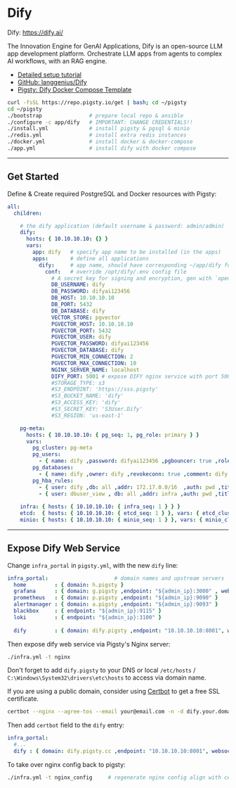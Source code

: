 # Dify

Dify: https://dify.ai/

The Innovation Engine for GenAI Applications, Dify is an open-source LLM app development platform. Orchestrate LLM apps from agents to complex AI workflows, with an RAG engine.

- [Detailed setup tutorial](https://pigsty.io/docs/software/dify/)
- [GitHub: langgenius/Dify](https://github.com/langgenius/dify/)
- [Pigsty: Dify Docker Compose Template](https://github.com/pgsty/pigsty/tree/master/app/dify)


```bash
curl -fsSL https://repo.pigsty.io/get | bash; cd ~/pigsty
cd ~/pigsty
./bootstrap               # prepare local repo & ansible
./configure -c app/dify   # IMPORTANT: CHANGE CREDENTIALS!!
./install.yml             # install pigsty & pgsql & minio
./redis.yml               # install extra redis instances
./docker.yml              # install docker & docker-compose
./app.yml                 # install dify with docker compose
```

------

## Get Started

Define & Create required PostgreSQL and Docker resources with Pigsty:

```yaml
all:
  children:

    # the dify application (default username & password: admin/admin)
    dify:
      hosts: { 10.10.10.10: {} }
      vars:
        app: dify   # specify app name to be installed (in the apps)
        apps:       # define all applications
          dify:     # app name, should have corresponding ~/app/dify folder
            conf:   # override /opt/dify/.env config file
              # A secret key for signing and encryption, gen with `openssl rand -base64 42` (CHANGE PASSWORD!)
              DB_USERNAME: dify
              DB_PASSWORD: difyai123456
              DB_HOST: 10.10.10.10
              DB_PORT: 5432
              DB_DATABASE: dify
              VECTOR_STORE: pgvector
              PGVECTOR_HOST: 10.10.10.10
              PGVECTOR_PORT: 5432
              PGVECTOR_USER: dify
              PGVECTOR_PASSWORD: difyai123456
              PGVECTOR_DATABASE: dify
              PGVECTOR_MIN_CONNECTION: 2
              PGVECTOR_MAX_CONNECTION: 10
              NGINX_SERVER_NAME: localhost
              DIFY_PORT: 5001 # expose DIFY nginx service with port 5001 by default
              #STORAGE_TYPE: s3
              #S3_ENDPOINT: 'https://sss.pigsty'
              #S3_BUCKET_NAME: 'dify'
              #S3_ACCESS_KEY: 'dify'
              #S3_SECRET_KEY: 'S3User.Dify'
              #S3_REGION: 'us-east-1'

    pg-meta:
      hosts: { 10.10.10.10: { pg_seq: 1, pg_role: primary } }
      vars:
        pg_cluster: pg-meta
        pg_users:
          - { name: dify ,password: difyai123456 ,pgbouncer: true ,roles: [ dbrole_admin ] ,superuser: true ,comment: dify superuser }
        pg_databases:
          - { name: dify ,owner: dify ,revokeconn: true ,comment: dify main database  }
        pg_hba_rules:
          - { user: dify ,db: all ,addr: 172.17.0.0/16  ,auth: pwd ,title: 'allow dify access from local docker network' }
          - { user: dbuser_view , db: all ,addr: infra ,auth: pwd ,title: 'allow grafana dashboard access cmdb from infra nodes' }
    
    infra: { hosts: { 10.10.10.10: { infra_seq: 1 } } }
    etcd:  { hosts: { 10.10.10.10: { etcd_seq: 1 } }, vars: { etcd_cluster: etcd } }
    minio: { hosts: { 10.10.10.10: { minio_seq: 1 } }, vars: { minio_cluster: minio } }
```


------

## Expose Dify Web Service

Change `infra_portal` in `pigsty.yml`, with the new `dify` line:

```yaml
infra_portal:                     # domain names and upstream servers
  home         : { domain: h.pigsty }
  grafana      : { domain: g.pigsty ,endpoint: "${admin_ip}:3000" , websocket: true }
  prometheus   : { domain: p.pigsty ,endpoint: "${admin_ip}:9090" }
  alertmanager : { domain: a.pigsty ,endpoint: "${admin_ip}:9093" }
  blackbox     : { endpoint: "${admin_ip}:9115" }
  loki         : { endpoint: "${admin_ip}:3100" }
  
  dify         : { domain: dify.pigsty ,endpoint: "10.10.10.10:8001", websocket: true }
```

Then expose dify web service via Pigsty's Nginx server:

```bash
./infra.yml -t nginx
```

Don't forget to add `dify.pigsty` to your DNS or local `/etc/hosts` / `C:\Windows\System32\drivers\etc\hosts` to access via domain name.

If you are using a public domain, consider using [Certbot](https://pigsty.io/docs/tasks/certbot/) to get a free SSL certificate.

```bash
certbot --nginx --agree-tos --email your@email.com -n -d dify.your.domain    # replace with your email & dify domain
```

Then add `certbot` field to the `dify` entry:

```yaml
infra_portal:
  #...
  dify : { domain: dify.pigsty.cc ,endpoint: "10.10.10.10:8001", websocket: true , certbot: 'dify.pigsty.cc' }
```

To take over nginx config back to pigsty:

```bash
./infra.yml -t nginx_config     # regenerate nginx config align with certbot modification
```